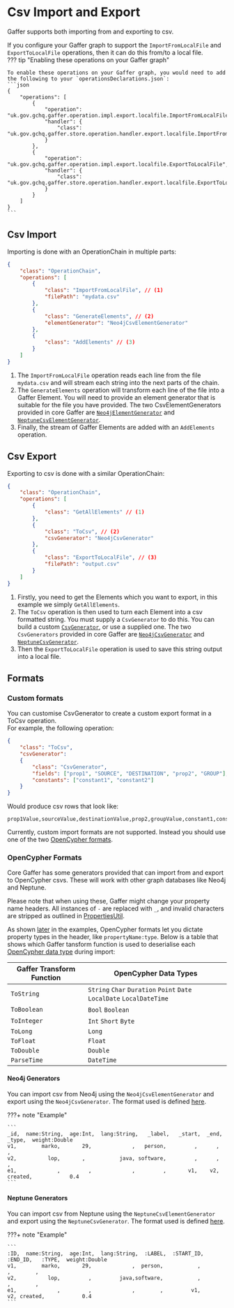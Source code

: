 # Csv Import and Export

Gaffer supports both importing from and exporting to csv.  

If you configure your Gaffer graph to support the `ImportFromLocalFile` and `ExportToLocalFile` operations, then it can do this from/to a local file.  
??? tip "Enabling these operations on your Gaffer graph"

    To enable these operations on your Gaffer graph, you would need to add the following to your `operationsDeclarations.json`:
    ```json
    {
        "operations": [
            {
                "operation": "uk.gov.gchq.gaffer.operation.impl.export.localfile.ImportFromLocalFile",
                "handler": {
                    "class": "uk.gov.gchq.gaffer.store.operation.handler.export.localfile.ImportFromLocalFileHandler"
                }
            },
            {
                "operation": "uk.gov.gchq.gaffer.operation.impl.export.localfile.ExportToLocalFile",
                "handler": {
                    "class": "uk.gov.gchq.gaffer.store.operation.handler.export.localfile.ExportToLocalFileHandler"
                }
            }
        ]
    }
    ```



## Csv Import

Importing is done with an OperationChain in multiple parts:
``` json
{
    "class": "OperationChain",
    "operations": [
        {
            "class": "ImportFromLocalFile", // (1)
            "filePath": "mydata.csv"
        },
        {
            "class": "GenerateElements", // (2)
            "elementGenerator": "Neo4jCsvElementGenerator"
        },
        {
            "class": "AddElements" // (3)
        }
    ]
}
```

1. The `ImportFromLocalFile` operation reads each line from the file `mydata.csv` and will stream each string into the next parts of the chain.  
2. The `GenerateElements` operation will transform each line of the file into a Gaffer Element. You will need to provide an element generator that is suitable for the file you have provided. The two CsvElementGenerators provided in core Gaffer are [`Neo4jElementGenerator`](#neo4j-format) and [`NeptuneCsvElementGenerator`](#neptune-format).  
3. Finally, the stream of Gaffer Elements are added with an `AddElements` operation.  

## Csv Export

Exporting to csv is done with a similar OperationChain:
```json
{
    "class": "OperationChain",
    "operations": [
        {
            "class": "GetAllElements" // (1)
        },
        {
            "class": "ToCsv", // (2)
            "csvGenerator": "Neo4jCsvGenerator"
        },
        {
            "class": "ExportToLocalFile", // (3)
            "filePath": "output.csv"
        }
    ]
}
```

1. Firstly, you need to get the Elements which you want to export, in this example we simply `GetAllElements`.  
2. The `ToCsv` operation is then used to turn each Element into a csv formatted string. You must supply a `CsvGenerator` to do this. You can build a custom [`CsvGenerator`](#custom-formats), or use a supplied one. The two `CsvGenerators` provided in core Gaffer are [`Neo4jCsvGenerator`](#neo4j-format) and [`NeptuneCsvGenerator`](#neptune-format).  
3. Then the `ExportToLocalFile` operation is used to save this string output into a local file.  

## Formats

### Custom formats

You can customise CsvGenerator to create a custom export format in a ToCsv operation.  
For example, the following operation:  
```json
{
    "class": "ToCsv",
    "csvGenerator":
    {
        "class": "CsvGenerator",
        "fields": ["prop1", "SOURCE", "DESTINATION", "prop2", "GROUP"],
        "constants": ["constant1", "constant2"]
    }
}
```
Would produce csv rows that look like:  
```
prop1Value,sourceValue,destinationValue,prop2,groupValue,constant1,constant2
```

Currently, custom import formats are not supported. Instead you should use one of the two [OpenCypher formats](#opencypher-formats).  

### OpenCypher Formats

Core Gaffer has some generators provided that can import from and export to OpenCypher csvs. These will work with other graph databases like Neo4j and Neptune.  

Please note that when using these, Gaffer might change your property name headers. All instances of `-` are replaced with `_`, and invalid characters are stripped as outlined in [PropertiesUtil](https://github.com/gchq/Gaffer/blob/f16de7c3eccfe7a800cad1d7eea5fbae4cf01d44/core/common-util/src/main/java/uk/gov/gchq/gaffer/commonutil/PropertiesUtil.java#L26).  

As shown [later](#neo4j-format) in the examples, OpenCypher formats let you dictate property types in the header, like `propertyName:type`. Below is a table that shows which Gaffer tansform function is used to deserialise each [OpenCypher data type](https://docs.aws.amazon.com/neptune/latest/userguide/bulk-load-tutorial-format-opencypher.html#bulk-load-tutorial-format-opencypher-data-types) during import:

| Gaffer Transform Function | OpenCypher Data Types                                                 |
| ------------------------- | --------------------------------------------------------------------- |
| `ToString`                | `String` `Char` `Duration` `Point` `Date` `LocalDate` `LocalDateTime` |
| `ToBoolean`               | `Bool` `Boolean`                                                      |
| `ToInteger`               | `Int` `Short` `Byte`                                                  |
| `ToLong`                  | `Long`                                                                |
| `ToFloat`                 | `Float`                                                               |
| `ToDouble`                | `Double`                                                              |
| `ParseTime`               | `DateTime`                                                            |

#### Neo4j Generators

You can import csv from Neo4j using the `Neo4jCsvElementGenerator` and export using the `Neo4jCsvGenerator`. The format used is defined [here](https://neo4j.com/labs/apoc/4.4/export/csv/#export-database-csv).  

???+ note "Example"

    ```
    _id,  name:String,  age:Int,  lang:String,   _label,   _start,  _end,    _type,  weight:Double
    v1,        marko,       29,             ,   person,         ,      ,         ,
    v2,          lop,       ,           java, software,         ,      ,         ,
    e1,             ,         ,             ,         ,       v1,    v2,  created,            0.4
    ```

#### Neptune Generators

You can import csv from Neptune using the `NeptuneCsvElementGenerator` and export using the `NeptuneCsvGenerator`. The format used is defined [here](https://docs.aws.amazon.com/neptune/latest/userguide/bulk-load-tutorial-format-opencypher.html).  

???+ note "Example"

    ```
    :ID,  name:String,  age:Int,  lang:String,  :LABEL,  :START_ID,  :END_ID,   :TYPE,  weight:Double
    v1,        marko,       29,             ,  person,           ,         ,        ,
    v2,          lop,         ,         java,software,           ,         ,        ,
    e1,             ,         ,             ,        ,         v1,       v2, created,            0.4
    ```

